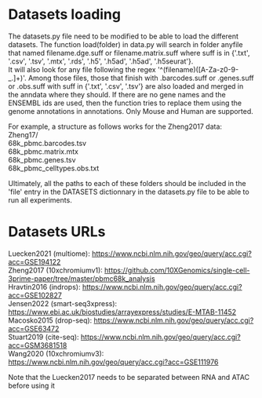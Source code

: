 # Datasets loading
The datasets.py file need to be modified to be able to load the different datasets. The function load(folder) in data.py will search in folder anyfile that named filename.dge.suff or filename.matrix.suff where suff is in {'.txt', '.csv', '.tsv', '.mtx', '.rds', '.h5', '.h5ad', '.h5ad', '.h5seurat'}.\
It will also look for any file following the regex '^(filename)([A-Za-z0-9\-\_\.]+)'. Among those files, those that finish with .barcodes.suff or .genes.suff or .obs.suff with suff in {'.txt', '.csv', '.tsv'} are also loaded and merged in the anndata where they should. If there are no gene names and the ENSEMBL ids are used, then the function tries to replace them using the genome annotations in annotations. Only Mouse and Human are supported.

For example, a structure as follows works for the Zheng2017 data:\
Zheng17/\
  68k_pbmc.barcodes.tsv\
  68k_pbmc.matrix.mtx\
  68k_pbmc.genes.tsv\
  68k_pbmc_celltypes.obs.txt
  
Ultimately, all the paths to each of these folders should be included in the 'file' entry in the DATASETS dictionnary in the datasets.py file to be able to run all experiments.

# Datasets URLs

Luecken2021 (multiome): https://www.ncbi.nlm.nih.gov/geo/query/acc.cgi?acc=GSE194122 \
Zheng2017 (10xchromiumv1): https://github.com/10XGenomics/single-cell-3prime-paper/tree/master/pbmc68k_analysis \
Hravtin2016 (indrops): https://www.ncbi.nlm.nih.gov/geo/query/acc.cgi?acc=GSE102827 \
Jensen2022 (smart-seq3xpress): https://www.ebi.ac.uk/biostudies/arrayexpress/studies/E-MTAB-11452 \
Macosko2015 (drop-seq): https://www.ncbi.nlm.nih.gov/geo/query/acc.cgi?acc=GSE63472 \
Stuart2019 (cite-seq): https://www.ncbi.nlm.nih.gov/geo/query/acc.cgi?acc=GSM3681518 \
Wang2020 (10xchromiumv3): https://www.ncbi.nlm.nih.gov/geo/query/acc.cgi?acc=GSE111976

Note that the Luecken2017 needs to be separated between RNA and ATAC before using it

